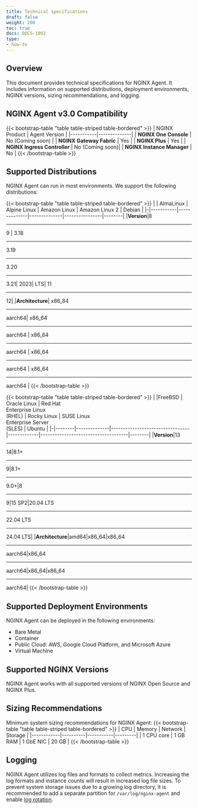 ```yaml
---
title: Technical specifications
draft: false
weight: 200
toc: true
docs: DOCS-1092
type:
- how-to
---
```


## Overview

This document provides technical specifications for NGINX Agent. It includes information on supported distributions, deployment environments, NGINX versions, sizing recommendations, and logging.

## NGINX Agent v3.0 Compatibility 
{{< bootstrap-table "table table-striped table-bordered" >}}
| NGINX Product | Agent Version  |
|-----------|--------------|
| **NGINX One Console** | No (Coming soon) |
| **NGINX Gateway Fabric** | Yes |
| **NGINX Plus** | Yes |
| **NGINX Ingress Controller** | No (Coming soon)|
| **NGINX Instance Manager** | No |
{{< /bootstrap-table >}}

## Supported Distributions

NGINX Agent can run in most environments. We support the following distributions:

{{< bootstrap-table "table table-striped table-bordered" >}}
| | AlmaLinux | Alpine Linux | Amazon Linux | Amazon Linux 2 | Debian |
|-|-----------|--------------|--------------|----------------|--------|
|**Version**|8 <br><hr>9 | 3.18<br><hr> 3.19<br><hr> 3.20 <br><hr> 3.21|  2023|  LTS|  11<br><hr> 12|
|**Architecture**| x86_84<br><hr>aarch64| x86_64<br><hr>aarch64 | x86_64<br><hr>aarch64 | x86_64<br><hr>aarch64 | x86_64<br><hr>aarch64 |
{{< /bootstrap-table >}}

{{< bootstrap-table "table table-striped table-bordered" >}}
| |FreeBSD | Oracle Linux | Red Hat <br>Enterprise Linux <br>(RHEL) | Rocky Linux | SUSE Linux <br>Enterprise Server <br>(SLES) | Ubuntu |
|-|--------|--------------|---------------------------------|-------------|-------------------------------------|--------|
|**Version**|13<br><hr>14|8.1+<br><hr>9|8.1+<br><hr>9.0+|8<br><hr>9|15 SP2|20.04 LTS<br><hr>22.04 LTS<br><hr>24.04 LTS|
|**Architecture**|amd64|x86_64|x86_64<br><hr>aarch64|x86_64<br><hr>aarch64|x86_64|x86_64<br><hr>aarch64|
{{< /bootstrap-table >}}


## Supported Deployment Environments

NGINX Agent can be deployed in the following environments:

- Bare Metal
- Container
- Public Cloud: AWS, Google Cloud Platform, and Microsoft Azure
- Virtual Machine

## Supported NGINX Versions

NGINX Agent works with all supported versions of NGINX Open Source and NGINX Plus.


## Sizing Recommendations

Minimum system sizing recommendations for NGINX Agent:
{{< bootstrap-table "table table-striped table-bordered" >}}
| CPU        | Memory   | Network   | Storage |
|------------|----------|-----------|---------|
| 1 CPU core | 1 GB RAM | 1 GbE NIC | 20 GB   |
{{< /bootstrap-table >}}

## Logging

NGINX Agent utilizes log files and formats to collect metrics. Increasing the log formats and instance counts will result in increased log file sizes. To prevent system storage issues due to a growing log directory, it is recommended to add a separate partition for `/var/log/nginx-agent` and enable [log rotation](http://nginx.org/en/docs/control.html#logs).